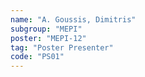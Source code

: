 ```yaml
---
name: "A. Goussis, Dimitris"
subgroup: "MEPI"
poster: "MEPI-12"
tag: "Poster Presenter"
code: "PS01"
---
```

